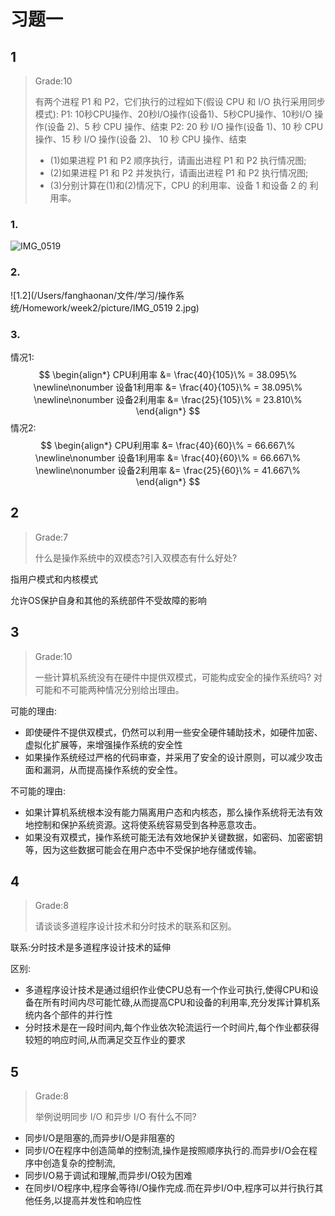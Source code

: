 # 习题一

## 1

>   Grade:10
>
>   有两个进程 P1 和 P2，它们执行的过程如下(假设 CPU 和 I/O 执行采用同步模式):
>   P1: 10秒CPU操作、20秒I/O操作(设备1)、5秒CPU操作、10秒I/O 操作(设备 2)、5 秒 CPU 操作、结束
>   P2: 20 秒 I/O 操作(设备 1)、10 秒 CPU 操作、15 秒 I/O 操作(设备 2)、 10 秒 CPU 操作、结束
>
>    + (1)如果进程 P1 和 P2 顺序执行，请画出进程 P1 和 P2 执行情况图; 
>   + (2)如果进程 P1 和 P2 并发执行，请画出进程 P1 和 P2 执行情况图;
>   + (3)分别计算在(1)和(2)情况下，CPU 的利用率、设备 1 和设备 2 的 利用率。

### 1.

![IMG_0519](/Users/fanghaonan/文件/学习/操作系统/Homework/week2/picture/IMG_0519.jpg)

### 2.

![1.2](/Users/fanghaonan/文件/学习/操作系统/Homework/week2/picture/IMG_0519 2.jpg)

### 3.

情况1:
$$
\begin{align*}
CPU利用率 &= \frac{40}{105}\% = 38.095\% \newline\nonumber
设备1利用率 &= \frac{40}{105}\% = 38.095\% \newline\nonumber
设备2利用率 &= \frac{25}{105}\% = 23.810\%
\end{align*}
$$
情况2:
$$
\begin{align*}
CPU利用率 &= \frac{40}{60}\% = 66.667\% \newline\nonumber
设备1利用率 &= \frac{40}{60}\% = 66.667\% \newline\nonumber
设备2利用率 &= \frac{25}{60}\% = 41.667\%
\end{align*}
$$

## 2

> Grade:7
>
> 什么是操作系统中的双模态?引入双模态有什么好处?

指用户模式和内核模式

允许OS保护自身和其他的系统部件不受故障的影响



## 3

> Grade:10
>
> 一些计算机系统没有在硬件中提供双模式，可能构成安全的操作系统吗? 对可能和不可能两种情况分别给出理由。

可能的理由:

+  即使硬件不提供双模式，仍然可以利用一些安全硬件辅助技术，如硬件加密、虚拟化扩展等，来增强操作系统的安全性
+ 如果操作系统经过严格的代码审查，并采用了安全的设计原则，可以减少攻击面和漏洞，从而提高操作系统的安全性。

不可能的理由:

+ 如果计算机系统根本没有能力隔离用户态和内核态，那么操作系统将无法有效地控制和保护系统资源。这将使系统容易受到各种恶意攻击。
+ 如果没有双模式，操作系统可能无法有效地保护关键数据，如密码、加密密钥等，因为这些数据可能会在用户态中不受保护地存储或传输。

## 4

> Grade:8
>
> 请谈谈多道程序设计技术和分时技术的联系和区别。

联系:分时技术是多道程序设计技术的延伸

区别:

+ 多道程序设计技术是通过组织作业使CPU总有一个作业可执行,使得CPU和设备在所有时间内尽可能忙碌,从而提高CPU和设备的利用率,充分发挥计算机系统内各个部件的并行性
+ 分时技术是在一段时间内,每个作业依次轮流运行一个时间片,每个作业都获得较短的响应时间,从而满足交互作业的要求

## 5

> Grade:8
>
> 举例说明同步 I/O 和异步 I/O 有什么不同?

+ 同步I/O是阻塞的,而异步I/O是非阻塞的
+ 同步I/O在程序中创造简单的控制流,操作是按照顺序执行的.而异步I/O会在程序中创造复杂的控制流,
+ 同步I/O易于调试和理解,而异步I/O较为困难
+ 在同步I/O程序中,程序会等待I/O操作完成.而在异步I/O中,程序可以并行执行其他任务,以提高并发性和响应性